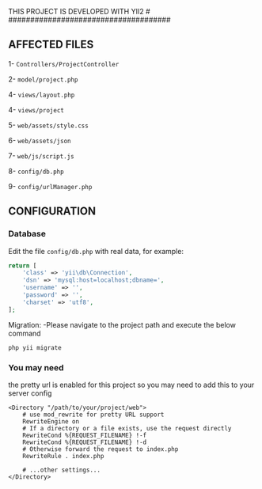 
THIS PROJECT IS DEVELOPED WITH YII2 #
#####################################



AFFECTED FILES
-------------
1- `Controllers/ProjectController`

2- `model/project.php`

4- `views/layout.php`

4- `views/project`

5- `web/assets/style.css`

6- `web/assets/json`

7- `web/js/script.js`

8- `config/db.php`

9- `config/urlManager.php`


CONFIGURATION
-------------

### Database

Edit the file `config/db.php` with real data, for example:

```php
return [
    'class' => 'yii\db\Connection',
    'dsn' => 'mysql:host=localhost;dbname=',
    'username' => '',
    'password' => '',
    'charset' => 'utf8',
];
```


Migration:
-Please navigate to the project path and execute the below command
~~~
php yii migrate
~~~



### You may need

the pretty url is enabled for this project so you may need to add this to your server config
~~~
<Directory "/path/to/your/project/web">
    # use mod_rewrite for pretty URL support
    RewriteEngine on
    # If a directory or a file exists, use the request directly
    RewriteCond %{REQUEST_FILENAME} !-f
    RewriteCond %{REQUEST_FILENAME} !-d
    # Otherwise forward the request to index.php
    RewriteRule . index.php

    # ...other settings...
</Directory>
~~~


